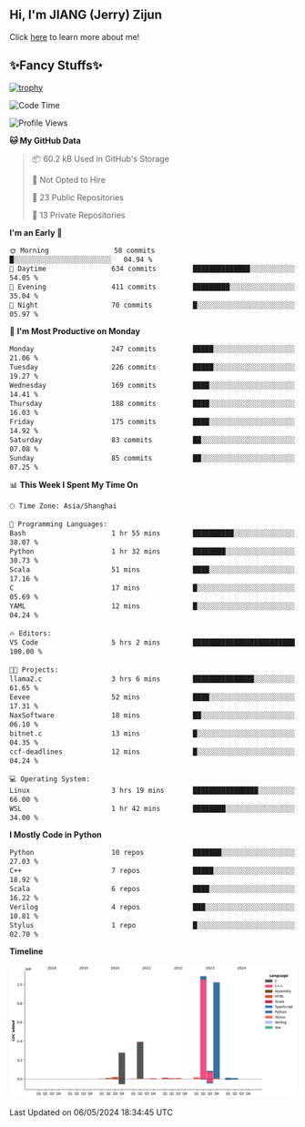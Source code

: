 ## Hi, I'm JIANG (Jerry) Zijun

Click [here](https://jzjerry.github.io/about/) to learn more about me!

## ✨Fancy Stuffs✨
[![trophy](https://github-profile-trophy.vercel.app/?username=jzjerry&theme=onedark)](https://github.com/ryo-ma/github-profile-trophy)
<!--START_SECTION:waka-->
![Code Time](http://img.shields.io/badge/Code%20Time-453%20hrs%2046%20mins-blue)

![Profile Views](http://img.shields.io/badge/Profile%20Views-0-blue)

**🐱 My GitHub Data** 

> 📦 60.2 kB Used in GitHub's Storage 
 > 
> 🚫 Not Opted to Hire
 > 
> 📜 23 Public Repositories 
 > 
> 🔑 13 Private Repositories 
 > 
**I'm an Early 🐤** 

```text
🌞 Morning                58 commits          █░░░░░░░░░░░░░░░░░░░░░░░░   04.94 % 
🌆 Daytime                634 commits         ██████████████░░░░░░░░░░░   54.05 % 
🌃 Evening                411 commits         █████████░░░░░░░░░░░░░░░░   35.04 % 
🌙 Night                  70 commits          █░░░░░░░░░░░░░░░░░░░░░░░░   05.97 % 
```
📅 **I'm Most Productive on Monday** 

```text
Monday                   247 commits         █████░░░░░░░░░░░░░░░░░░░░   21.06 % 
Tuesday                  226 commits         █████░░░░░░░░░░░░░░░░░░░░   19.27 % 
Wednesday                169 commits         ████░░░░░░░░░░░░░░░░░░░░░   14.41 % 
Thursday                 188 commits         ████░░░░░░░░░░░░░░░░░░░░░   16.03 % 
Friday                   175 commits         ████░░░░░░░░░░░░░░░░░░░░░   14.92 % 
Saturday                 83 commits          ██░░░░░░░░░░░░░░░░░░░░░░░   07.08 % 
Sunday                   85 commits          ██░░░░░░░░░░░░░░░░░░░░░░░   07.25 % 
```


📊 **This Week I Spent My Time On** 

```text
🕑︎ Time Zone: Asia/Shanghai

💬 Programming Languages: 
Bash                     1 hr 55 mins        ██████████░░░░░░░░░░░░░░░   38.07 % 
Python                   1 hr 32 mins        ████████░░░░░░░░░░░░░░░░░   30.73 % 
Scala                    51 mins             ████░░░░░░░░░░░░░░░░░░░░░   17.16 % 
C                        17 mins             █░░░░░░░░░░░░░░░░░░░░░░░░   05.69 % 
YAML                     12 mins             █░░░░░░░░░░░░░░░░░░░░░░░░   04.24 % 

🔥 Editors: 
VS Code                  5 hrs 2 mins        █████████████████████████   100.00 % 

🐱‍💻 Projects: 
llama2.c                 3 hrs 6 mins        ███████████████░░░░░░░░░░   61.65 % 
Eevee                    52 mins             ████░░░░░░░░░░░░░░░░░░░░░   17.31 % 
NaxSoftware              18 mins             ██░░░░░░░░░░░░░░░░░░░░░░░   06.10 % 
bitnet.c                 13 mins             █░░░░░░░░░░░░░░░░░░░░░░░░   04.35 % 
ccf-deadlines            12 mins             █░░░░░░░░░░░░░░░░░░░░░░░░   04.24 % 

💻 Operating System: 
Linux                    3 hrs 19 mins       ████████████████░░░░░░░░░   66.00 % 
WSL                      1 hr 42 mins        ████████░░░░░░░░░░░░░░░░░   34.00 % 
```

**I Mostly Code in Python** 

```text
Python                   10 repos            ███████░░░░░░░░░░░░░░░░░░   27.03 % 
C++                      7 repos             █████░░░░░░░░░░░░░░░░░░░░   18.92 % 
Scala                    6 repos             ████░░░░░░░░░░░░░░░░░░░░░   16.22 % 
Verilog                  4 repos             ███░░░░░░░░░░░░░░░░░░░░░░   10.81 % 
Stylus                   1 repo              █░░░░░░░░░░░░░░░░░░░░░░░░   02.70 % 
```



**Timeline**

![Lines of Code chart](https://raw.githubusercontent.com/Jzjerry/Jzjerry/main/assets/bar_graph.png)


 Last Updated on 06/05/2024 18:34:45 UTC
<!--END_SECTION:waka-->
